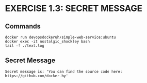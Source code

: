 # EXERCISE 1.3: SECRET MESSAGE
## Commands
```shell
docker run devopsdockeruh/simple-web-service:ubuntu
docker exec -it nostalgic_shockley bash
tail -f ./text.log
```
## Secret Message
```shell
Secret message is: 'You can find the source code here: https://github.com/docker-hy'
```